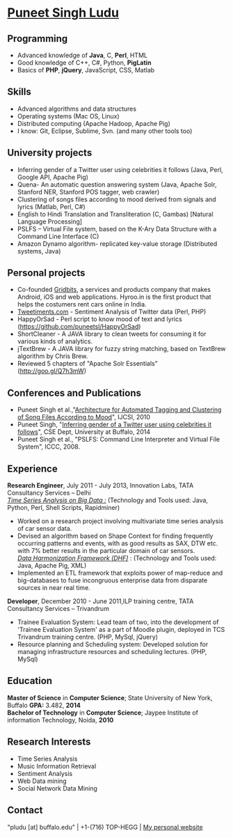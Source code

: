 <a href="http://www.puneetsingh.me">Puneet Singh Ludu</a>
================

Programming
---
* Advanced knowledge of <b>Java</b>, C, <b>Perl</b>, HTML<br>
* Good knowledge of C++, C#, Python, <b>PigLatin</b><br>
* Basics of <b>PHP</b>, <b>jQuery</b>, JavaScript, CSS, Matlab<br>

Skills
---
* Advanced algorithms and data structures<br>
* Operating systems (Mac OS, Linux)<br>
* Distributed computing (Apache Hadoop, Apache Pig)<br>
* I know: Git, Eclipse, Sublime, Svn. (and many other tools too)<br>


University projects
---
* Inferring gender of a Twitter user using celebrities it follows (Java, Perl, Google API, Apache Pig)<br>
* Quena- An automatic question answering system (Java, Apache Solr, Stanford NER, Stanford POS tagger, web crawler)<br>
* Clustering of songs files according to mood derived from signals and lyrics (Matlab, Perl, C#)<br>
* English to Hindi Translation and Transliteration (C, Gambas) [Natural Language Processing]<br>
* PSLFS – Virtual File system, based on the K-Ary Data Structure with a Command Line Interface (C)<br>
* Amazon Dynamo algorithm- replicated key-value storage (Distributed systems, Java)

Personal projects
---
* Co-founded <a href="http://www.gridbits.com">Gridbits</a>, a services and products company that makes Android, iOS and web applications. Hyroo.in is the first product that helps the costumers rent cars online in India.<br>
* <a href="http://tweetiments.com">Tweetiments.com</a> - Sentiment Analysis of Twitter data (Perl, PHP)<br>
* HappyOrSad - Perl script to know mood of text and lyrics (https://github.com/puneetsl/HappyOrSad)<br>
* ShortCleaner - A JAVA library to clean tweets for consuming it for various kinds of analytics. <br>
* jTextBrew - A JAVA library for fuzzy string matching, based on TextBrew algorithm by Chris Brew.
* Reviewed 5 chapters of "Apache Solr Essentials" (http://goo.gl/Q7h3mW)

Conferences and Publications
---
* Puneet Singh et al.,"<a href="http://ijcsi.org/papers/7-4-2-11-17.pdf">Architecture for Automated Tagging and Clustering of Song Files According to Mood</a>", IJCSI, 2010<br>
* Puneet Singh, "<a href="http://xxx.tau.ac.il/pdf/1405.6667v1.pdf">Inferring gender of a Twitter user using celebrities it follows</a>", CSE Dept, University at Buffalo, 2014<br>
* Puneet Singh et al., "PSLFS: Command Line Interpreter and Virtual File System", ICCC, 2008.

Experience
---
<b>Research Engineer</b>, July 2011  -  July 2013, Innovation Labs, TATA Consultancy Services – Delhi<br>
<u><i>Time Series Analysis on Big Data :</i></u> (Technology and Tools used: Java, Python, Perl, Shell Scripts, Rapidminer) <br>
* Worked on a research project involving multivariate time series analysis of car sensor data.<br>
* Devised an algorithm based on Shape Context for finding frequently occurring patterns and events, with as good results as SAX, DTW etc. with 7% better results in the particular domain of car sensors.<br>
<u><i>Data Harmonization Framework (DHF)</i></u> :   (Technology and Tools used: Java, Apache Pig, XML) <br>
* Implemented an ETL framework that exploits power of map-reduce and big-databases to fuse incongruous enterprise data from disparate sources in near real time.<br>

<b>Developer</b>, December 2010  -  June 2011,ILP training centre, TATA Consultancy Services – Trivandrum<br>
* Trainee Evaluation System: Lead team of two, into the development of 'Trainee Evaluation System' as a part of Moodle plugin, deployed in TCS Trivandrum training centre. (PHP, MySql, jQuery)<br>
* Resource planning and Scheduling system: Developed solution for managing infrastructure resources and scheduling lectures. (PHP, MySql)<br>

Education
---
<b>Master of Science</b> in <b>Computer Science</b>; State University of New
York, Buffalo <b>GPA:</b> 3.482, <b>2014</b>
<br>
<b>Bachelor of  Technology</b> in <b>Computer Science</b>; Jaypee Institute of information Technology, Noida,
<b>2010</b>

Research Interests
---
* Time Series Analysis<br>
* Music Information Retrieval<br>
* Sentiment Analysis<br>
* Web Data mining<br>
*  Social Network Data Mining<br>

Contact
---
"pludu [at] buffalo.edu" | +1-(716) TOP-HEGG | <a href="http://www.puneetsingh.me">My personal website</a>
